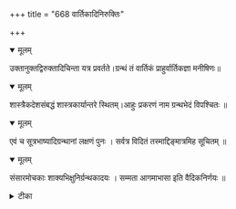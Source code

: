 +++
title = "668 वार्तिकादिनिरुक्तिः"

+++


<details open><summary>मूलम्</summary>

उक्तानुक्तद्विरुक्तादिचिन्ता यत्र प्रवर्तते।ग्रन्थं तं वार्तिकं प्राहुर्वार्तिकज्ञा मनीषिणः॥
</details>



<details open><summary>मूलम्</summary>

शास्त्रैकदेशसंबद्धं शास्त्रकार्यान्तरे स्थितम्।आहुः प्रकरणं नाम ग्रन्थभेदं विपश्चितः ॥
</details>



<details open><summary>मूलम्</summary>

एवं च सूत्रभाष्यादिग्रन्थानां लक्षणं पुनः । सर्वत्र विदितं तस्माद्दिङ्मात्रमिह सूचितम् ॥
</details>



<details open><summary>मूलम्</summary>

संसारमोचकाः शाक्यभिक्षुनिर्ग्रन्थकादयः । सम्मता आगमाभासा इति वैदिकनिर्णयः ॥
</details>



<details><summary>टीका</summary>

श्लोक.[209]
</details>

